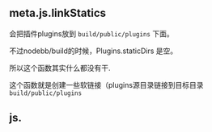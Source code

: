 ## meta.js.linkStatics

会把插件plugins放到 `build/public/plugins` 下面。

不过nodebb/build的时候，Plugins.staticDirs 是空。

所以这个函数其实什么都没有干.

这个函数就是创建一些软链接（plugins源目录链接到目标目录 `build/public/plugins`

## js.

